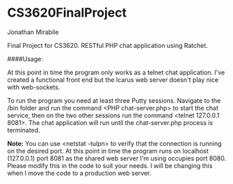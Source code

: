 # CS3620FinalProject

Jonathan Mirabile

Final Project for CS3620. RESTful PHP chat application using Ratchet.

####Usage:
 
 At this point in time the program only works as a telnet chat application. 
 I've created a functional front end but the Icarus web server doesn't play nice with web-sockets.
 
 To run the program you need at least three Putty sessions. 
 Navigate to the /bin folder and run the command &lt;PHP chat-server.php&gt; to start the chat service, 
 then on the two other sessions run the command &lt;telnet 127.0.0.1 8081&gt;. 
 The chat application will run until the chat-server.php process is terminated.
 
 **Note:** You can use &lt;netstat -tulpn&gt; to verify that the connection is running on the desired port. 
 At this point in time the program runs on localhost (127.0.0.1) port 8081 as the shared web server I'm using occupies port 8080. 
 Please modify this in the code to suit your needs. 
 I will be changing this when I move the code to a production web server.
